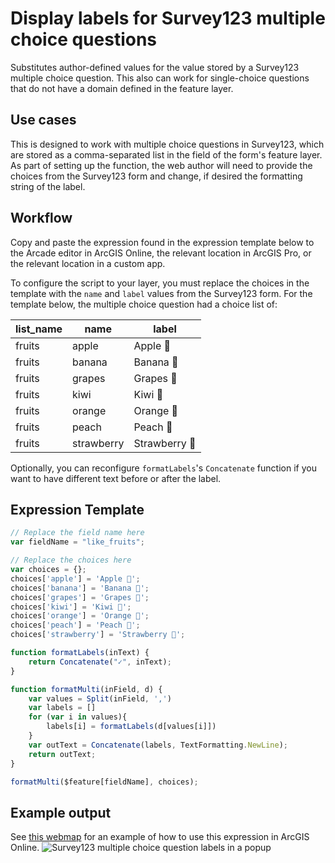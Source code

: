 ﻿# Display labels for Survey123 multiple choice questions

Substitutes author-defined values for the value stored by a Survey123 multiple choice question.  This also can work for single-choice questions that do not have a domain defined in the feature layer.

## Use cases
This is designed to work with multiple choice questions in Survey123, which are stored as a comma-separated list in the field of the form's feature layer.  As part of setting up the function, the web author will need to provide the choices from the Survey123 form and change, if desired the formatting string of the label.

## Workflow
Copy and paste the expression found in the expression template below to 
the Arcade editor in ArcGIS Online, the relevant location in ArcGIS Pro, or
the relevant location in a custom app.

To configure the script to your layer, you must replace the choices in the template with the `name` and `label` values from the Survey123 form.  For the template below, the multiple choice question had a choice list of:

|list_name|name       |label         |
|---------|-----------|--------------|
|fruits	  |apple      |Apple 🍎      |
|fruits   |banana     |Banana 🍌     |
|fruits   |grapes     |Grapes 🍇     |
|fruits   |kiwi       |Kiwi 🥝       |
|fruits   |orange     |Orange 🍊     |
|fruits   |peach      |Peach 🍑      |
|fruits   |strawberry |Strawberry 🍓 |

Optionally, you can reconfigure `formatLabels`'s `Concatenate` function if you want to have different text before or after the label.

## Expression Template

```js
// Replace the field name here
var fieldName = "like_fruits";

// Replace the choices here
var choices = {};
choices['apple'] = 'Apple 🍎';
choices['banana'] = 'Banana 🍌';
choices['grapes'] = 'Grapes 🍇';
choices['kiwi'] = 'Kiwi 🥝';
choices['orange'] = 'Orange 🍊';
choices['peach'] = 'Peach 🍑';
choices['strawberry'] = 'Strawberry 🍓';

function formatLabels(inText) {
    return Concatenate("✓", inText);
}

function formatMulti(inField, d) {
    var values = Split(inField, ',')
    var labels = []
    for (var i in values){
        labels[i] = formatLabels(d[values[i]])
    }
    var outText = Concatenate(labels, TextFormatting.NewLine);
    return outText;
}

formatMulti($feature[fieldName], choices);
```

## Example output
See [this webmap](http://www.arcgis.com/home/webmap/viewer.html?webmap=f7d8c24c84e34f97a553ed31336e00ca) for an example of how to use this expression in ArcGIS Online.
![Survey123 multiple choice question labels in a popup](./images/MultipelChoiceLablesPopup.png)